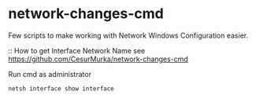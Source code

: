 # network-changes-cmd
Few scripts to make working with Network Windows Configuration easier.

:: How to get Interface Network Name see https://github.com/CesurMurka/network-changes-cmd

Run cmd as administrator
```
netsh interface show interface
```


